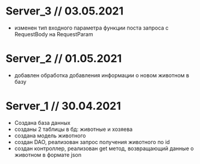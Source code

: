# Server_3 // 03.05.2021

- изменен тип входного параметра функции поста запроса с RequestBody на RequestParam

# Server_2 // 01.05.2021

- добавлен обработка добавления информации о новом животном в базу

# Server_1 // 30.04.2021

- Создана база данных
- созданы 2 таблицы в бд: животные и хозяева
- создана модель животного
- создан DAO, реализован запрос получения животного по id
- создан контроллер, реализован get метод, возвращающий данные о животном в формате json 